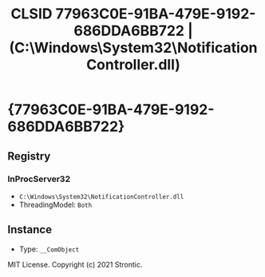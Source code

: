 ﻿---
title: "CLSID 77963C0E-91BA-479E-9192-686DDA6BB722 | (C:\\Windows\\System32\\NotificationController.dll)"
excerpt: What is COM-Object CLSID 77963C0E-91BA-479E-9192-686DDA6BB722?
---

# {77963C0E-91BA-479E-9192-686DDA6BB722}


## Registry


### InProcServer32

* `C:\Windows\System32\NotificationController.dll`
* ThreadingModel: `Both`

## Instance

* Type: `__ComObject`

MIT License. Copyright (c) 2021 Strontic.


